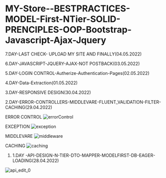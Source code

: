 # MY-Store--BESTPRACTICES-MODEL-First-NTier-SOLID-PRENCIPLES-OOP-Bootstrap-Javascript-Ajax-Jquery



7.DAY-LAST CHECK- UPLOAD MY SITE AND FINALLY(04.05.2022)

6.DAY-JAVASCRIPT-JQUERY-AJAX-NOT POSTBACK(03.05.2022)

5.DAY-LOGIN CONTROL-Autherize-Authentication-Pages(02.05.2022)

4.DAY-Data-Extraction(01.05.2022)

3.DAY-RESPONSIVE DESIGN(30.04.2022)

2.DAY-ERROR-CONTROLLERS-MIDDLEVARE-FLUENT_VALIDATION-FILTER-CACHING(29.04.2022)

ERROR CONTROL
![errorControl](https://user-images.githubusercontent.com/101343622/165876626-fe68dfed-d53b-4db8-aac2-b3b15473fe0c.gif)

EXCEPTION
![exception](https://user-images.githubusercontent.com/101343622/165876744-c30f5bc6-98d4-4391-bfb8-3ddff7f6d64e.gif)

MIDDLEVARE
![middleware](https://user-images.githubusercontent.com/101343622/165876814-4d971a80-2bea-48e6-80be-cddd19a9c968.gif)

CACHING 
![caching](https://user-images.githubusercontent.com/101343622/165877964-d88f7387-a5bb-4874-b004-62ff652ba9ed.gif)


1.  1.DAY -API-DESIGN-N-TIER-DTO-MAPPER-MODELFIRST-DB-EAGER-LOADING(28.04.2022)

![api_edit_0](https://user-images.githubusercontent.com/101343622/165672609-ff2365b5-0002-448f-93a0-3629086d16f6.gif)
